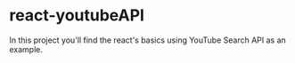 # react-youtubeAPI
In this project you'll find the react's basics using YouTube Search API as an example.

